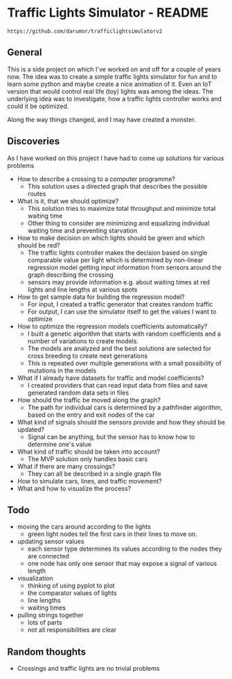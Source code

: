 # Traffic Lights Simulator - README

    https://github.com/darumor/trafficlightsimulatorv2

## General
This is a side project on which I've worked on and off for a couple of years now. The idea was to create 
a simple traffic lights simulator for fun and to learn some python and maybe create a nice animation of it.
Even an IoT version that would control real life (toy) lights was among the ideas. The underlying idea was to
investigate, how a traffic lights controller works and could it be optimized.

Along the way things changed, and I may have created a monster. 

## Discoveries
As I have worked on this project I have had to come up solutions for various problems
* How to describe a crossing to a computer programme?
  * This solution uses a directed graph that describes the possible routes 
* What is it, that we should optimize?
  * This solution tries to maximize total throughput and minimize total waiting time
  * Other thing to consider are minimizing and equalizing individual waiting time and preventing starvation
* How to make decision on which lights should be green and which should be red?
  * The traffic lights controller makes the decision based on single comparable value per light which is determined by non-linear
regression model getting input information from sensors around the graph describing the crossing
  * sensors may provide information e.g. about waiting times at red lights and line lengths at various spots 
* How to get sample data for building the regression model?
  * For input, I created a traffic generator that creates random traffic
  * For output, I can use the simulator itself to get the values I want to optimize
* How to optimize the regression models coefficients automatically?
  * I built a genetic algorithm that starts with random coefficients and a number of variations to create models.
  * The models are analyzed and the best solutions are selected for cross breeding to create next generations
  * This is repeated over multiple generations with a small possibility of mutations in the models
* What if I already have datasets for traffic and model coefficients?
  * I created providers that can read input data from files and save generated random data sets in files
* How should the traffic be moved along the graph?
  * The path for individual cars is determined by a pathfinder algorithm, based on the entry and exit nodes of the car
* What kind of signals should the sensors provide and how they should be updated?
  * Signal can be anything, but the sensor has to know how to determine one's value
* What kind of traffic should be taken into account?
  * The MVP solution only handles basic cars
* What if there are many crossings?
  * They can all be described in a single graph file
* How to simulate cars, lines, and traffic movement?
* What and how to visualize the process?
  

## Todo
* moving the cars around according to the lights
  * green light nodes tell the first cars in their lines to move on.
* updating sensor values
  * each sensor type determines its values according to the nodes they are connected
  * one node has only one sensor that may expose a signal of various length
* visualization
  * thinking of using pyplot to plot
  * the comparator values of lights
  * line lengths
  * waiting times
* pulling strings together
  * lots of parts
  * not all responsibilities are clear

  
## Random thoughts
* Crossings and traffic lights are no trivial problems